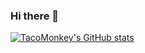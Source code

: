 ### Hi there 👋

[![TacoMonkey's GitHub stats](https://github-readme-stats.vercel.app/api?username=tacomonkey11&show_icons=true&theme=blue-green)](https://github.com/anuraghazra/github-readme-stats)
